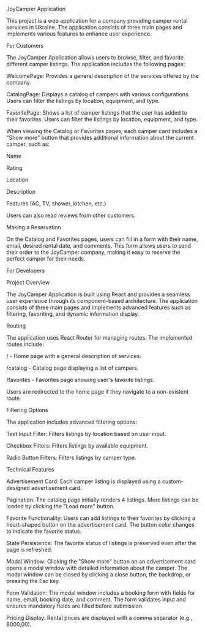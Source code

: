 JoyCamper Application 

This project is a web application for a company providing camper rental services in Ukraine. The application consists of three main pages and implements various features to enhance user experience. 

For Customers 

The JoyCamper Application allows users to browse, filter, and favorite different camper listings. The application includes the following pages: 

WelcomePage: Provides a general description of the services offered by the company. 

CatalogPage: Displays a catalog of campers with various configurations. Users can filter the listings by location, equipment, and type. 

FavoritePage: Shows a list of camper listings that the user has added to their favorites. Users can filter the listings by location, equipment, and type. 

When viewing the Catalog or Favorites pages, each camper card includes a "Show more" button that provides additional information about the current camper, such as: 

Name 

Rating 

Location 

Description 

Features (AC, TV, shower, kitchen, etc.) 

Users can also read reviews from other customers. 

Making a Reservation 

On the Catalog and Favorites pages, users can fill in a form with their name, email, desired rental date, and comments. This form allows users to send their order to the JoyCamper company, making it easy to reserve the perfect camper for their needs. 

For Developers 

Project Overview 

The JoyCamper Application is built using React and provides a seamless user experience through its component-based architecture. The application consists of three main pages and implements advanced features such as filtering, favoriting, and dynamic information display. 

Routing 

The application uses React Router for managing routes. The implemented routes include: 

/ - Home page with a general description of services. 

/catalog - Catalog page displaying a list of campers. 

/favorites - Favorites page showing user's favorite listings. 

Users are redirected to the home page if they navigate to a non-existent route. 

Filtering Options 

The application includes advanced filtering options: 

Text Input Filter: Filters listings by location based on user input. 

Checkbox Filters: Filters listings by available equipment. 

Radio Button Filters: Filters listings by camper type. 

Technical Features 

Advertisement Card: Each camper listing is displayed using a custom-designed advertisement card. 

Pagination: The catalog page initially renders 4 listings. More listings can be loaded by clicking the "Load more" button. 

Favorite Functionality: Users can add listings to their favorites by clicking a heart-shaped button on the advertisement card. The button color changes to indicate the favorite status. 

State Persistence: The favorite status of listings is preserved even after the page is refreshed. 

Modal Window: Clicking the "Show more" button on an advertisement card opens a modal window with detailed information about the camper. The modal window can be closed by clicking a close button, the backdrop, or pressing the Esc key. 

Form Validation: The modal window includes a booking form with fields for name, email, booking date, and comment. The form validates input and ensures mandatory fields are filled before submission. 

Pricing Display: Rental prices are displayed with a comma separator (e.g., 8000,00). 

 